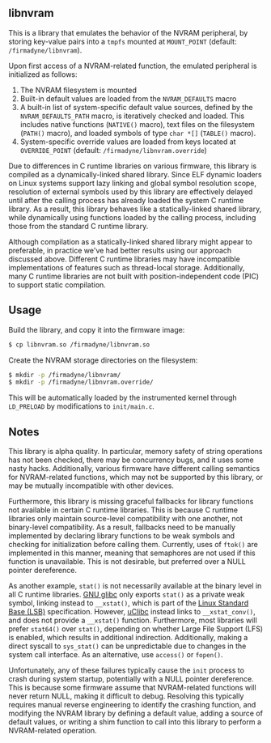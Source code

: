 ## libnvram

This is a library that emulates the behavior of the NVRAM peripheral, by storing key-value pairs into a `tmpfs` mounted at `MOUNT_POINT` (default: `/firmadyne/libnvram`).

Upon first access of a NVRAM-related function, the emulated peripheral is initialized as follows:

1. The NVRAM filesystem is mounted
2. Built-in default values are loaded from the `NVRAM_DEFAULTS` macro
3. A built-in list of system-specific default value sources, defined by the `NVRAM_DEFAULTS_PATH` macro, is iteratively checked and loaded. This includes native functions (`NATIVE()` macro), text files on the filesystem (`PATH()` macro), and loaded symbols of type `char *[]` (`TABLE()` macro).
4. System-specific override values are loaded from keys located at `OVERRIDE_POINT` (default: `/firmadyne/libnvram.override`)

Due to differences in C runtime libraries on various firmware, this library is compiled as a dynamically-linked shared library. Since ELF dynamic loaders on Linux systems support lazy linking and global symbol resolution scope, resolution of external symbols used by this library are effectively delayed until after the calling process has already loaded the system C runtime library. As a result, this library behaves like a statically-linked shared library, while dynamically using functions loaded by the calling process, including those from the standard C runtime library.

Although compilation as a statically-linked shared library might appear to preferable, in practice we've had better results using our approach discussed above. Different C runtime libraries may have incompatible implementations of features such as thread-local storage. Additionally, many C runtime libraries are not built with position-independent code (PIC) to support static compilation.

## Usage

Build the library, and copy it into the firmware image:

```sh
$ cp libnvram.so /firmadyne/libnvram.so
```

Create the NVRAM storage directories on the filesystem:

```sh
$ mkdir -p /firmadyne/libnvram/
$ mkdir -p /firmadyne/libnvram.override/
```

This will be automatically loaded by the instrumented kernel through `LD_PRELOAD` by modifications to `init/main.c`.

## Notes

This library is alpha quality. In particular, memory safety of string operations has not been checked, there may be concurrency bugs, and it uses some nasty hacks. Additionally, various firmware have different calling semantics for NVRAM-related functions, which may not be supported by this library, or may be mutually incompatible with other devices.

Furthermore, this library is missing graceful fallbacks for library functions not available in certain C runtime libraries. This is because C runtime libraries only maintain source-level compatibility with one another, not binary-level compatibility. As a result, fallbacks need to be manually implemented by declaring library functions to be weak symbols and checking for initialization before calling them. Currently, uses of `ftok()` are implemented in this manner, meaning that semaphores are not used if this function is unavailable. This is not desirable, but preferred over a NULL pointer dereference.

As another example, `stat()` is not necessarily available at the binary level in all C runtime libraries. [GNU glibc](https://www.gnu.org/software/libc/) only exports `stat()` as a private weak symbol, linking instead to `__xstat()`, which is part of the [Linux Standard Base (LSB)](http://refspecs.linuxfoundation.org/lsb.shtml) specification. However, [uClibc](https://uclibc.org/) instead links to `__xstat_conv()`, and does not provide a `__xstat()` function. Furthermore, most libraries will prefer `stat64()` over `stat()`, depending on whether Large File Support (LFS) is enabled, which results in additional indirection. Additionally, making a direct syscall to `sys_stat()` can be unpredictable due to changes in the system call interface. As an alternative, use `access()` or `fopen()`.

Unfortunately, any of these failures typically cause the `init` process to crash during system startup, potentially with a NULL pointer dereference. This is because some firmware assume that NVRAM-related functions will never return NULL, making it difficult to debug. Resolving this typically requires manual reverse engineering to identify the crashing function, and modifying the NVRAM library by defining a default value, adding a source of default values, or writing a shim function to call into this library to perform a NVRAM-related operation.
